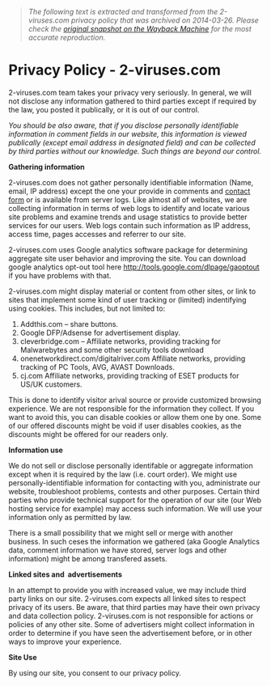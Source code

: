 > *The following text is extracted and transformed from the 2-viruses.com privacy policy that was archived on 2014-03-26. Please check the [original snapshot on the Wayback Machine](https://web.archive.org/web/20140326173638id_/http%3A//www.2-viruses.com/privacy-policy) for the most accurate reproduction.*

# Privacy Policy - 2-viruses.com

2-viruses.com team takes your privacy very seriously. In general, we will not disclose any information gathered to third parties except if required by the law, you posted it publically, or it is out of our control.

_You should be also aware, that if you disclose personally identifiable information in comment fields in our website, this information is viewed publically (except email address in designated field) and can be collected by third parties without our knowledge. Such things are beyond our control._

**Gathering information**

2-viruses.com does not gather personally identifiable information (Name, email, IP address) except the one your provide in comments and [contact form](http://www.2-viruses.com/about.html) or is available from server logs. Like almost all of websites, we are collecting information in terms of web logs to identify and locate various site problems and examine trends and usage statistics to provide better services for our users. Web logs contain such information as IP address, access time, pages accesses and referrer to our site.

2-viruses.com uses Google analytics software package for determining aggregate site user behavior and improving the site. You can download google analytics opt-out tool here <http://tools.google.com/dlpage/gaoptout> if you have problems with that.

2-viruses.com might display material or content from other sites, or link to sites that implement some kind of user tracking or (limited) indentifying using cookies. This includes, but not limited to:

  1. Addthis.com – share buttons. 
  2. Google DFP/Adsense for advertisement display. 
  3. cleverbridge.com – Affiliate networks, providing tracking for Malwarebytes and some other security tools download 
  4. onenetworkdirect.com/digitalriver.com Affiliate networks, providing tracking of PC Tools, AVG, AVAST Downloads. 
  5. cj.com Affiliate networks, providing tracking of ESET products for US/UK customers. 



This is done to identify visitor arival source or provide customized browsing experience. We are not responsible for the information they collect. If you want to avoid this, you can disable cookies or allow them one by one. Some of our offered discounts might be void if user disables cookies, as the discounts might be offered for our readers only. 

**Information use**

We do not sell or disclose personally identifable or aggregate information except when it is required by the law (i.e. court order). We might use personally-identifiable information for contacting with you, administrate our website, troubleshoot problems, contests and other purposes. Certain third parties who provide technical support for the operation of our site (our Web hosting service for example) may access such information. We will use your information only as permitted by law.

There is a small possibility that we might sell or merge with another business. In such ceses the information we gathered (aka Google Analytics data, comment information we have stored, server logs and other information) might be among transfered assets.

**Linked sites and  advertisements**

In an attempt to provide you with increased value, we may include third party links on our site. 2-viruses.com expects all linked sites to respect privacy of its users. Be aware, that third parties may have their own privacy and data collection policy. 2-viruses.com is not responsible for actions or policies of any other site. Some of advertisers might collect information in order to determine if you have seen the advertisement before, or in other ways to improve your experience.

**Site Use**

By using our site, you consent to our privacy policy.
